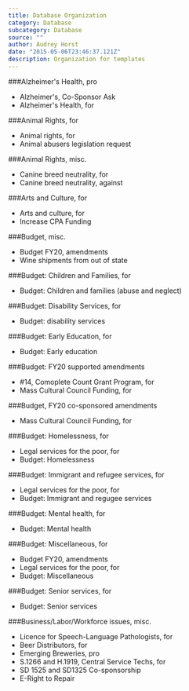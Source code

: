 ```yaml
---
title: Database Organization
category: Database
subcategory: Database
source: ""
author: Audrey Horst
date: "2015-05-06T23:46:37.121Z"
description: Organization for templates
---
```


###Alzheimer's Health, pro
- Alzheimer's, Co-Sponsor Ask
- Alzheimer's Health, for

###Animal Rights, for
- Animal rights, for
- Animal abusers legislation request

###Animal Rights, misc.
- Canine breed neutrality, for
- Canine breed neutrality, against

###Arts and Culture, for
- Arts and culture, for
- Increase CPA Funding

###Budget, misc.
- Budget FY20, amendments
- Wine shipments from out of state

###Budget: Children and Families, for
- Budget: Children and families (abuse and neglect)

###Budget: Disability Services, for
- Budget: disability services

###Budget: Early Education, for
- Budget: Early education

###Budget: FY20 supported amendments
- #14, Comoplete Count Grant Program, for
- Mass Cultural Council Funding, for

###Budget, FY20 co-sponsored amendments
- Mass Cultural Council Funding, for

###Budget: Homelessness, for
- Legal services for the poor, for
- Budget: Homelessness

###Budget: Immigrant and refugee services, for
- Legal services for the poor, for
- Budget: Immigrant and regugee services

###Budget: Mental health, for
- Budget: Mental health

###Budget: Miscellaneous, for
- Budget FY20, amendments
- Legal services for the poor, for
- Budget: Miscellaneous

###Budget: Senior services, for
- Budget: Senior services

###Business/Labor/Workforce issues, misc.
- Licence for Speech-Language Pathologists, for
- Beer Distributors, for
- Emerging Breweries, pro
- S.1266 and H.1919, Central Service Techs, for
- SD 1525 and SD1325 Co-sponsorship
- E-Right to Repair

